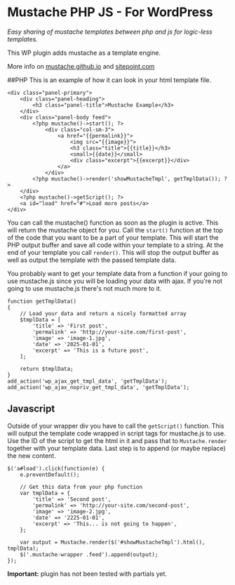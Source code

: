 # Mustache PHP JS - For WordPress
*Easy sharing of mustache templates between php and js for logic-less templates.*

This WP plugin adds mustache as a template engine.

More info on [mustache.github.io](http://mustache.github.io) and [sitepoint.com](http://www.sitepoint.com/sharing-templates-between-php-and-javascript)

##PHP
This is an example of how it can look in your html template file.

```
<div class="panel-primary">
    <div class="panel-heading">
        <h3 class="panel-title">Mustache Example</h3>
    </div>
    <div class="panel-body feed">
        <?php mustache()->start(); ?>
            <div class="col-sm-3">
                <a href="{{permalink}}">
                    <img src="{{image}}">
                    <h3 class="title">{{title}}</h3>
                    <small>{{date}}</small>
                    <div class="excerpt">{{excerpt}}</div>
                </a>
            </div>
        <?php mustache()->render('showMustacheTmpl', getTmplData()); ?>
    </div>
    <?php mustache()->getScript(); ?>
    <a id="load" href="#">Load more posts</a>
</div>
```
You can call the mustache() function as soon as the plugin is active. This will return the mustache object for you. Call the ```start()``` function at the top of the code that you want to be a part of your template. This will start the PHP output buffer and save all code within your template to a string. At the end of your template you call ```render()```. This will stop the output buffer as well as output the template with the passed template data.

You probably want to get your template data from a function if your going to use mustache.js since you will be loading your data with ajax. If you're not going to use mustache.js there's not much more to it.
```
function getTmplData()
{
    // Load your data and return a nicely formatted array
    $tmplData = [
        'title' => 'First post',
        'permalink' => 'http://your-site.com/first-post',
        'image' => 'image-1.jpg',
        'date' => '2025-01-01',
        'excerpt' => 'This is a future post',
    ];

    return $tmplData;
}
add_action('wp_ajax_get_tmpl_data', 'getTmplData');
add_action('wp_ajax_nopriv_get_tmpl_data', 'getTmplData');
```

## Javascript
Outside of your wrapper div you have to call the ```getScript()``` function. This will output the template code wrapped in script tags for mustache.js to use. Use the ID of the script to get the html in it and pass that to ```Mustache.render``` together with your template data. Last step is to append (or maybe replace) the new content.

```
$('a#load').click(function(e) {
    e.preventDefault();

    // Get this data from your php function
    var tmplData = {
        'title' => 'Second post',
        'permalink' => 'http://your-site.com/second-post',
        'image' => 'image-2.jpg',
        'date' => '2225-01-01',
        'excerpt' => 'This... is not going to happen',
    };

    var output = Mustache.render($('#showMustacheTmpl').html(), tmplData);
    $('.mustache-wrapper .feed').append(output);
});
```
**Important:** plugin has not been tested with partials yet.